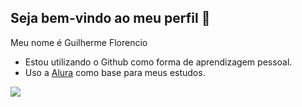 ## Seja bem-vindo ao meu perfil 💪

Meu nome é Guilherme Florencio

- Estou utilizando o Github como forma de aprendizagem pessoal.
- Uso a [Alura](https://www.alura.com.br) como base para meus estudos.

![](https://media1.tenor.com/m/LMz_TrIOxV8AAAAd/mr-bean-mrbean.gif)
